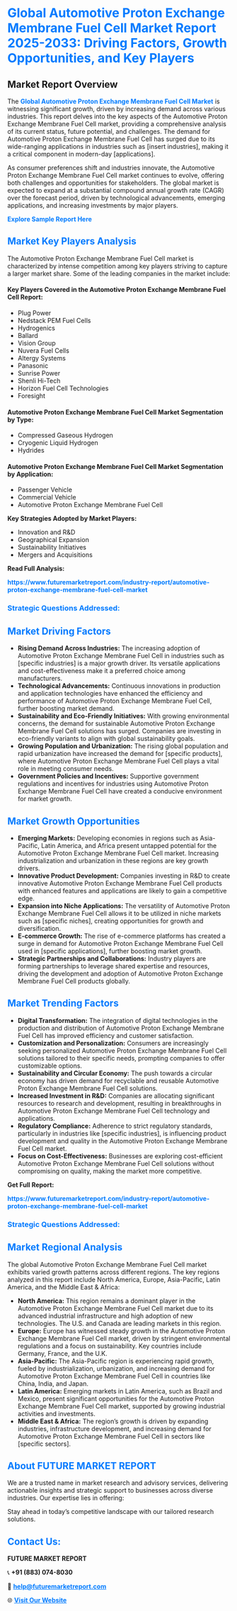 <h1 style="color: #007BFF;">Global Automotive Proton Exchange Membrane Fuel Cell Market Report 2025-2033: Driving Factors, Growth Opportunities, and Key Players</h1>

<section id="overview">
<h2>Market Report Overview</h2>
<p>The <a href="https://www.futuremarketreport.com/industry-report/automotive-proton-exchange-membrane-fuel-cell-market" style="color: #007BFF; text-decoration: none;"><strong>Global Automotive Proton Exchange Membrane Fuel Cell Market</strong></a> is witnessing significant growth, driven by increasing demand across various industries. This report delves into the key aspects of the Automotive Proton Exchange Membrane Fuel Cell market, providing a comprehensive analysis of its current status, future potential, and challenges. The demand for Automotive Proton Exchange Membrane Fuel Cell has surged due to its wide-ranging applications in industries such as [insert industries], making it a critical component in modern-day [applications].</p>
<p>As consumer preferences shift and industries innovate, the Automotive Proton Exchange Membrane Fuel Cell market continues to evolve, offering both challenges and opportunities for stakeholders. The global market is expected to expand at a substantial compound annual growth rate (CAGR) over the forecast period, driven by technological advancements, emerging applications, and increasing investments by major players.</p>
</section>

<section id="overview">
<p><a href="https://www.futuremarketreport.com/request-sample/reportId=126125" style="color: #007BFF; text-decoration: none;"><strong>Explore Sample Report Here</strong></a></p>
</section>

<section id="key-players">
<h2 style="color: #007BFF;">Market Key Players Analysis</h2>
<p>The Automotive Proton Exchange Membrane Fuel Cell market is characterized by intense competition among key players striving to capture a larger market share. Some of the leading companies in the market include:</p>
<h4>Key Players Covered in the Automotive Proton Exchange Membrane Fuel Cell Report:</h4>
<ul><li>Plug Power</li><li>Nedstack PEM Fuel Cells</li><li>Hydrogenics</li><li>Ballard</li><li>Vision Group</li><li>Nuvera Fuel Cells</li><li>Altergy Systems</li><li>Panasonic</li><li>Sunrise Power</li><li>Shenli Hi-Tech</li><li>Horizon Fuel Cell Technologies</li><li>Foresight</li></ul>
<h4>Automotive Proton Exchange Membrane Fuel Cell Market Segmentation by Type:</h4>
<ul><li>Compressed Gaseous Hydrogen</li><li>Cryogenic Liquid Hydrogen</li><li>Hydrides</li></ul>

<h4>Automotive Proton Exchange Membrane Fuel Cell Market Segmentation by Application:</h4>
<ul><li>Passenger Vehicle</li><li>Commercial Vehicle</li><li>Automotive Proton Exchange Membrane Fuel Cell</li></ul>
<p><strong>Key Strategies Adopted by Market Players:</strong></p>
<ul>
<li>Innovation and R&D</li>
<li>Geographical Expansion</li>
<li>Sustainability Initiatives</li>
<li>Mergers and Acquisitions</li>
</ul>
</section>

<section>
<p><strong>Read Full Analysis: </strong></p><a href="https://www.futuremarketreport.com/industry-report/automotive-proton-exchange-membrane-fuel-cell-market" style="color: #007BFF; text-decoration: none;"><strong>https://www.futuremarketreport.com/industry-report/automotive-proton-exchange-membrane-fuel-cell-market</strong></a>
<h3 style="color: #007BFF;">Strategic Questions Addressed:</h3>
</section>

<section id="driving-factors">
<h2 style="color: #007BFF;">Market Driving Factors</h2>
<ul>
<li><strong>Rising Demand Across Industries:</strong> The increasing adoption of Automotive Proton Exchange Membrane Fuel Cell in industries such as [specific industries] is a major growth driver. Its versatile applications and cost-effectiveness make it a preferred choice among manufacturers.</li>
<li><strong>Technological Advancements:</strong> Continuous innovations in production and application technologies have enhanced the efficiency and performance of Automotive Proton Exchange Membrane Fuel Cell, further boosting market demand.</li>
<li><strong>Sustainability and Eco-Friendly Initiatives:</strong> With growing environmental concerns, the demand for sustainable Automotive Proton Exchange Membrane Fuel Cell solutions has surged. Companies are investing in eco-friendly variants to align with global sustainability goals.</li>
<li><strong>Growing Population and Urbanization:</strong> The rising global population and rapid urbanization have increased the demand for [specific products], where Automotive Proton Exchange Membrane Fuel Cell plays a vital role in meeting consumer needs.</li>
<li><strong>Government Policies and Incentives:</strong> Supportive government regulations and incentives for industries using Automotive Proton Exchange Membrane Fuel Cell have created a conducive environment for market growth.</li>
</ul>
</section>

<section id="growth-opportunities">
<h2 style="color: #007BFF;">Market Growth Opportunities</h2>
<ul>
<li><strong>Emerging Markets:</strong> Developing economies in regions such as Asia-Pacific, Latin America, and Africa present untapped potential for the Automotive Proton Exchange Membrane Fuel Cell market. Increasing industrialization and urbanization in these regions are key growth drivers.</li>
<li><strong>Innovative Product Development:</strong> Companies investing in R&D to create innovative Automotive Proton Exchange Membrane Fuel Cell products with enhanced features and applications are likely to gain a competitive edge.</li>
<li><strong>Expansion into Niche Applications:</strong> The versatility of Automotive Proton Exchange Membrane Fuel Cell allows it to be utilized in niche markets such as [specific niches], creating opportunities for growth and diversification.</li>
<li><strong>E-commerce Growth:</strong> The rise of e-commerce platforms has created a surge in demand for Automotive Proton Exchange Membrane Fuel Cell used in [specific applications], further boosting market growth.</li>
<li><strong>Strategic Partnerships and Collaborations:</strong> Industry players are forming partnerships to leverage shared expertise and resources, driving the development and adoption of Automotive Proton Exchange Membrane Fuel Cell products globally.</li>
</ul>
</section>

<section id="trending-factors">
<h2 style="color: #007BFF;">Market Trending Factors</h2>
<ul>
<li><strong>Digital Transformation:</strong> The integration of digital technologies in the production and distribution of Automotive Proton Exchange Membrane Fuel Cell has improved efficiency and customer satisfaction.</li>
<li><strong>Customization and Personalization:</strong> Consumers are increasingly seeking personalized Automotive Proton Exchange Membrane Fuel Cell solutions tailored to their specific needs, prompting companies to offer customizable options.</li>
<li><strong>Sustainability and Circular Economy:</strong> The push towards a circular economy has driven demand for recyclable and reusable Automotive Proton Exchange Membrane Fuel Cell solutions.</li>
<li><strong>Increased Investment in R&D:</strong> Companies are allocating significant resources to research and development, resulting in breakthroughs in Automotive Proton Exchange Membrane Fuel Cell technology and applications.</li>
<li><strong>Regulatory Compliance:</strong> Adherence to strict regulatory standards, particularly in industries like [specific industries], is influencing product development and quality in the Automotive Proton Exchange Membrane Fuel Cell market.</li>
<li><strong>Focus on Cost-Effectiveness:</strong> Businesses are exploring cost-efficient Automotive Proton Exchange Membrane Fuel Cell solutions without compromising on quality, making the market more competitive.</li>
</ul>
</section>

<section>
<p><strong>Get Full Report: </strong></p><a href="https://www.futuremarketreport.com/industry-report/automotive-proton-exchange-membrane-fuel-cell-market" style="color: #007BFF; text-decoration: none;"><strong>https://www.futuremarketreport.com/industry-report/automotive-proton-exchange-membrane-fuel-cell-market</strong></a>
<h3 style="color: #007BFF;">Strategic Questions Addressed:</h3>
</section>


<section id="regional-analysis">
<h2 style="color: #007BFF;">Market Regional Analysis</h2>
<p>The global Automotive Proton Exchange Membrane Fuel Cell market exhibits varied growth patterns across different regions. The key regions analyzed in this report include North America, Europe, Asia-Pacific, Latin America, and the Middle East & Africa:</p>
<ul>
<li><strong>North America:</strong> This region remains a dominant player in the Automotive Proton Exchange Membrane Fuel Cell market due to its advanced industrial infrastructure and high adoption of new technologies. The U.S. and Canada are leading markets in this region.</li>
<li><strong>Europe:</strong> Europe has witnessed steady growth in the Automotive Proton Exchange Membrane Fuel Cell market, driven by stringent environmental regulations and a focus on sustainability. Key countries include Germany, France, and the U.K.</li>
<li><strong>Asia-Pacific:</strong> The Asia-Pacific region is experiencing rapid growth, fueled by industrialization, urbanization, and increasing demand for Automotive Proton Exchange Membrane Fuel Cell in countries like China, India, and Japan.</li>
<li><strong>Latin America:</strong> Emerging markets in Latin America, such as Brazil and Mexico, present significant opportunities for the Automotive Proton Exchange Membrane Fuel Cell market, supported by growing industrial activities and investments.</li>
<li><strong>Middle East & Africa:</strong> The region’s growth is driven by expanding industries, infrastructure development, and increasing demand for Automotive Proton Exchange Membrane Fuel Cell in sectors like [specific sectors].</li>
</ul>
</section>

<footer>
<h2 style="color: #007BFF;">About FUTURE MARKET REPORT</h2>
<p>We are a trusted name in market research and advisory services, delivering actionable insights and strategic support to businesses across diverse industries. Our expertise lies in offering:</p>

<p>Stay ahead in today’s competitive landscape with our tailored research solutions.</p>

<h2 style="color: #007BFF;">Contact Us:</h2>
<p><strong>FUTURE MARKET REPORT</strong></p>
<p>📞 <strong>+91 (883) 074-8030</strong></p>
<p>📧 <strong><a href="mailto:help@futuremarketreport.com" style="color: #007BFF;">help@futuremarketreport.com</a></strong></p>
<p>🌐 <strong><a href="https://www.futuremarketreport.com/" style="color: #007BFF;">Visit Our Website</a></strong></p>
</footer>